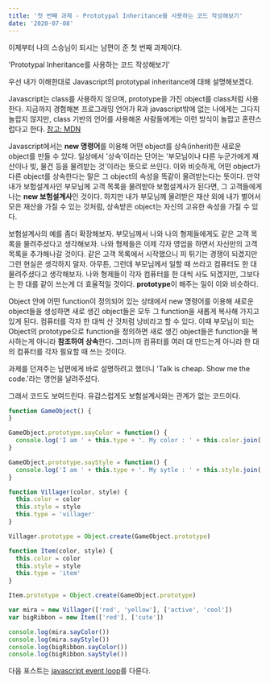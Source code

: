 ```yaml
---
title: '첫 번째 과제 - Prototypal Inheritance를 사용하는 코드 작성해보기'
date: '2020-07-08'
---
```


이제부터 나의 스승님이 되시는 남편이 준 첫 번째 과제이다.

'Prototypal Inheritance를 사용하는 코드 작성해보기'

우선 내가 이해한대로 Javascript의 prototypal inheritance에 대해 설명해보겠다.

Javascript는 class를 사용하지 않으며, prototype을 가진 object를 class처럼 사용한다. 지금까지 경험해본 프로그래밍 언어가 R과 javascript밖에 없는 나에게는 그다지 놀랍지 않지만, class 기반의 언어를 사용해온 사람들에게는 이런 방식이 놀랍고 혼란스럽다고 한다. [참고: MDN](https://developer.mozilla.org/ko/docs/Web/JavaScript/Guide/Inheritance_and_the_prototype_chain)

Javascript에서는 **new 명령어**를 이용해 어떤 object를 상속(inherit)한 새로운 object를 만들 수 있다. 일상에서 '상속'이라는 단어는 '부모님이나 다른 누군가에게 재산이나 빚, 물건 등을 물려받는 것'이라는 뜻으로 쓰인다. 이와 비슷하게, 어떤 object가 다른 object를 상속한다는 말은 그 object의 속성을 똑같이 물려받는다는 뜻이다. 만약 내가 보험설계사인 부모님께 고객 목록을 물려받아 보험설계사가 된다면, 그 고객들에게 나는 **new 보험설계사**인 것이다. 하지만 내가 부모님께 물려받은 재산 외에 내가 벌어서 모은 재산을 가질 수 있는 것처럼, 상속받은 object는 자신의 고유한 속성을 가질 수 있다.

보험설계사의 예를 좀더 확장해보자. 부모님께서 나와 나의 형제들에게도 같은 고객 목록을 물려주셨다고 생각해보자. 나와 형제들은 이제 각자 영업을 하면서 자신만의 고객 목록을 추가해나갈 것이다. 같은 고객 목록에서 시작했으니 피 튀기는 경쟁이 되겠지만 그런 현실은 생각하지 말자. 아무튼, 그런데 부모님께서 일할 때 쓰라고 컴퓨터도 한 대 물려주셨다고 생각해보자. 나와 형제들이 각자 컴퓨터를 한 대씩 사도 되겠지만, 그보다는 한 대를 같이 쓰는게 더 효율적일 것이다. **prototype**이 해주는 일이 이와 비슷하다.

Object 안에 어떤 function이 정의되어 있는 상태에서 new 명령어를 이용해 새로운 object들을 생성하면 새로 생긴 object들은 모두 그 function을 새롭게 복사해 가지고 있게 된다. 컴퓨터를 각자 한 대씩 산 것처럼 낭비라고 할 수 있다. 이때 부모님이 되는 Object의 prototype으로 function을 정의하면 새로 생긴 object들은 function을 복사하는게 아니라 **참조하여 상속**한다. 그러니까 컴퓨터를 여러 대 만드는게 아니라 한 대의 컴퓨터를 각자 필요할 때 쓰는 것이다.

과제를 던져주는 남편에게 바로 설명하려고 했더니 'Talk is cheap. Show me the code.'라는 명언을 날려주셨다.

그래서 코드도 보여드린다. 유감스럽게도 보험설계사와는 관계가 없는 코드이다.

```javascript
function GameObject() {
}

GameObject.prototype.sayColor = function() {
  console.log('I am ' + this.type + '. My color : ' + this.color.join(', '))
}

GameObject.prototype.sayStyle = function() {
  console.log('I am ' + this.type + '. My sytle : ' + this.style.join(', '))
}

function Villager(color, style) {
  this.color = color
  this.style = style
  this.type = 'villager'
}

Villager.prototype = Object.create(GameObject.prototype)

function Item(color, style) {
  this.color = color
  this.style = style
  this.type = 'item'
}

Item.prototype = Object.create(GameObject.prototype)

var mira = new Villager(['red', 'yellow'], ['active', 'cool'])
var bigRibbon = new Item(['red'], ['cute'])

console.log(mira.sayColor())
console.log(mira.sayStyle())
console.log(bigRibbon.sayColor())
console.log(bigRibbon.sayStyle())
```

다음 포스트는 [javascript event loop](eventLoop)를 다룬다.
